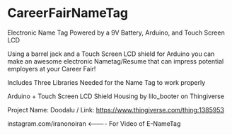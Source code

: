 # CareerFairNameTag
Electronic Name Tag Powered by a 9V Battery, Arduino, and Touch Screen LCD

Using a barrel jack and a Touch Screen LCD shield for Arduino you can make an awesome 
electronic Nametag/Resume that can impress potential employers at your Career Fair!

Includes Three Libraries Needed for the Name Tag to work properly

Arduino + Touch Screen LCD Shield Housing by lilo_booter on Thingiverse

Project Name: Doodalu
/ Link: https://www.thingiverse.com/thing:1385953

instagram.com/iranonoiran <---- For Video of E-NameTag

